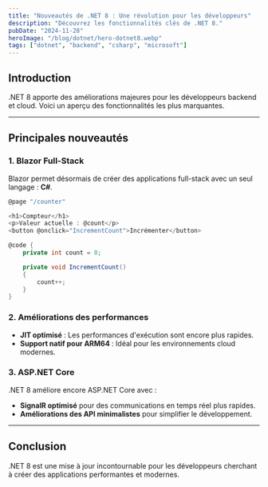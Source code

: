 ```yaml
---
title: "Nouveautés de .NET 8 : Une révolution pour les développeurs"
description: "Découvrez les fonctionnalités clés de .NET 8."
pubDate: "2024-11-28"
heroImage: "/blog/dotnet/hero-dotnet8.webp"
tags: ["dotnet", "backend", "csharp", "microsoft"]
---
```


## Introduction

.NET 8 apporte des améliorations majeures pour les développeurs backend et cloud. Voici un aperçu des fonctionnalités les plus marquantes.

---

## Principales nouveautés

### 1. Blazor Full-Stack
Blazor permet désormais de créer des applications full-stack avec un seul langage : **C#**.

```csharp
@page "/counter"

<h1>Compteur</h1>
<p>Valeur actuelle : @count</p>
<button @onclick="IncrementCount">Incrémenter</button>

@code {
    private int count = 0;

    private void IncrementCount()
    {
        count++;
    }
}
```

### 2. Améliorations des performances
- **JIT optimisé** : Les performances d'exécution sont encore plus rapides.
- **Support natif pour ARM64** : Idéal pour les environnements cloud modernes.

### 3. ASP.NET Core
.NET 8 améliore encore ASP.NET Core avec :
- **SignalR optimisé** pour des communications en temps réel plus rapides.
- **Améliorations des API minimalistes** pour simplifier le développement.

---

## Conclusion

.NET 8 est une mise à jour incontournable pour les développeurs cherchant à créer des applications performantes et modernes.